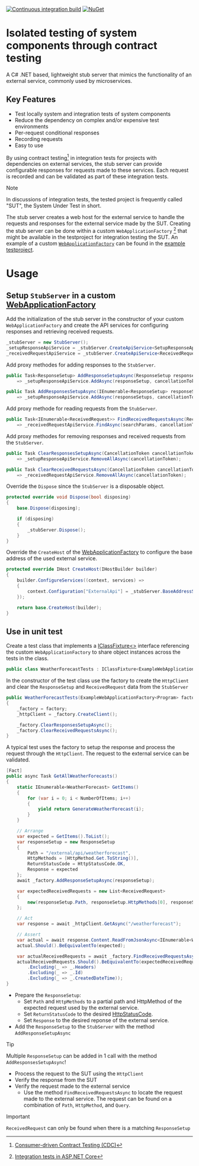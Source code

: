 [![Continuous integration build](https://github.com/cympatic/stub/actions/workflows/ci.yml/badge.svg)](https://github.com/cympatic/stub)
[![NuGet](https://img.shields.io/nuget/v/Cympatic.Extensions.Stub)](https://www.nuget.org/packages/Cympatic.Extensions.Stub)
# Isolated testing of system components through contract testing

A C# .NET based, lightweight stub server that mimics the functionality of an external service, commonly used by microservices. 

## Key Features

- Test locally system and integration tests of system components
- Reduce the dependency on complex and/or expensive test environments
- Per-request conditional responses
- Recording requests
- Easy to use

By using contract testing[^1^] in integration tests for projects with dependencies on external services, the stub server can provide configurable responses for requests made to these services. Each request is recorded and can be validated as part of these integration tests.
[^1^]: [Consumer-driven Contract Testing (CDC)](https://microsoft.github.io/code-with-engineering-playbook/automated-testing/cdc-testing/)

> [!NOTE]
> In discussions of integration tests, the tested project is frequently called "SUT", the System Under Test in short. 

The stub server creates a web host for the external service to handle the requests and responses for the external service made by the SUT. Creating the stub server can be done within a custom `WebApplicationFactory` [^2^] that might be available in the testproject for integration testing the SUT. An example of a custom [`WebApplicationFactory`](source/Examples/Cympatic.Stub.Example.WebApplication.IntegrationTests/Factories/ExampleWebApplicationFactory.cs) can be found in the [example testproject](source/Examples/Cympatic.Stub.Example.WebApplication.IntegrationTests).

[^2^]: [Integration tests in ASP.NET Core](https://learn.microsoft.com/en-us/aspnet/core/test/integration-tests)

# Usage

## Setup `StubServer` in a custom [WebApplicationFactory](https://learn.microsoft.com/en-us/dotnet/api/microsoft.aspnetcore.mvc.testing.webapplicationfactory-1)
Add the initialization of the stub server in the constructor of your custom `WebApplicationFactory` and create the API services for configuring responses and retrieving received requests.
``` C#
_stubServer = new StubServer();
_setupResponseApiService = _stubServer.CreateApiService<SetupResponseApiService>();
_receivedRequestApiService = _stubServer.CreateApiService<ReceivedRequestApiService>();
```

Add proxy methodes for adding responses to the `StubServer`.
``` c#
public Task<ResponseSetup> AddResponseSetupAsync(ResponseSetup responseSetup, CancellationToken cancellationToken = default)
    => _setupResponseApiService.AddAsync(responseSetup, cancellationToken);

public Task AddResponsesSetupAsync(IEnumerable<ResponseSetup> responseSetups, CancellationToken cancellationToken = default)
    => _setupResponseApiService.AddAsync(responseSetups, cancellationToken);
```

Add proxy methode for reading requests from the `StubServer`.
``` c#
public Task<IEnumerable<ReceivedRequest>> FindReceivedRequestsAsync(ReceivedRequestSearchParams searchParams, CancellationToken cancellationToken = default)
    => _receivedRequestApiService.FindAsync(searchParams, cancellationToken);
```

Add proxy methodes for removing responses and received requests from the `StubServer`.
``` c#
public Task ClearResponsesSetupAsync(CancellationToken cancellationToken = default)
    => _setupResponseApiService.RemoveAllAsync(cancellationToken);

public Task ClearReceivedRequestsAsync(CancellationToken cancellationToken = default)
    => _receivedRequestApiService.RemoveAllAsync(cancellationToken);
```

Override the `Dispose` since the `StubServer` is a disposable object.
``` C#
protected override void Dispose(bool disposing)
{
    base.Dispose(disposing);

    if (disposing)
    {
        _stubServer.Dispose();
    }
}
```

Override the `CreateHost` of the [WebApplicationFactory](https://learn.microsoft.com/en-us/dotnet/api/microsoft.aspnetcore.mvc.testing.webapplicationfactory-1) to configure the base address of the used external service.
``` C#
protected override IHost CreateHost(IHostBuilder builder)
{
    builder.ConfigureServices((context, services) =>
    {
        context.Configuration["ExternalApi"] = _stubServer.BaseAddressStub.ToString();
    });

    return base.CreateHost(builder);
}
```

## Use in unit test

Create a test class that implements a [IClassFixture<>](https://xunit.net/docs/shared-context#class-fixture) interface referencing the custom `WebApplicationFactory` to share object instances across the tests in the class.
``` C#
public class WeatherForecastTests : IClassFixture<ExampleWebApplicationFactory<Program>>
```

In the constructor of the test class use the factory to create the `HttpClient` and clear the `ResponseSetup` and `ReceivedRequest` data from the `StubServer`
``` C#
public WeatherForecastTests(ExampleWebApplicationFactory<Program> factory)
{
    _factory = factory;
    _httpClient = _factory.CreateClient();

    _factory.ClearResponsesSetupAsync();
    _factory.ClearReceivedRequestsAsync();
}
```

A typical test uses the factory to setup the response and process the request through the `HttpClient`. The request to the external service can be validated.
``` C#
[Fact]
public async Task GetAllWeatherForecasts()
{
    static IEnumerable<WeatherForecast> GetItems()
    {
        for (var i = 0; i < NumberOfItems; i++)
        {
            yield return GenerateWeatherForecast(i);
        }
    }

    // Arrange
    var expected = GetItems().ToList();
    var responseSetup = new ResponseSetup
    {
        Path = "/external/api/weatherforecast",
        HttpMethods = [HttpMethod.Get.ToString()],
        ReturnStatusCode = HttpStatusCode.OK,
        Response = expected
    };
    await _factory.AddResponseSetupAsync(responseSetup);

    var expectedReceivedRequests = new List<ReceivedRequest>
    {
        new(responseSetup.Path, responseSetup.HttpMethods[0], responseSetup.Query, responseSetup.Headers, string.Empty, true)
    };

    // Act
    var response = await _httpClient.GetAsync("/weatherforecast");

    // Assert
    var actual = await response.Content.ReadFromJsonAsync<IEnumerable<WeatherForecast>>();
    actual.Should().BeEquivalentTo(expected);

    var actualReceivedRequests = await _factory.FindReceivedRequestsAsync(new ReceivedRequestSearchParams("/external/api/weatherforecast", [HttpMethod.Get.ToString()]));
    actualReceivedRequests.Should().BeEquivalentTo(expectedReceivedRequests, options => options
        .Excluding(_ => _.Headers)
        .Excluding(_ => _.Id)
        .Excluding(_ => _.CreatedDateTime));
}
```
- Prepare the `ResponseSetup`:
    - Set `Path` and `HttpMethods` to a partial path and HttpMethod of the expected request used by the external service.
    - Set `ReturnStatusCode` to the desired [HttpStatusCode](https://learn.microsoft.com/en-us/dotnet/api/system.net.httpstatuscode).
    - Set `Response` to the desired reponse of the external service.
- Add the `ResponseSetup` to the `StubServer` with the method `AddResponseSetupAsync`

> [!TIP]
> Multiple `ResponseSetup` can be added in 1 call with the method `AddResponsesSetupAsync`!

- Process the request to the SUT using the `HttpClient`
- Verify the response from the SUT
- Verify the request made to the external service
    - Use the method `FindReceivedRequestsAsync` to locate the request made to the external service. The request can be found on a combination of `Path`, `HttpMethod`, and `Query`.

> [!IMPORTANT]
> `ReceivedRequest` can only be found when there is a matching `ResponseSetup` 
